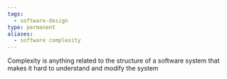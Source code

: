 ```yaml
---
tags:
  - software-design
type: permanent
aliases:
  - software complexity
---
```

Complexity is anything related to the structure of a software system that makes it hard to understand and modify the system
